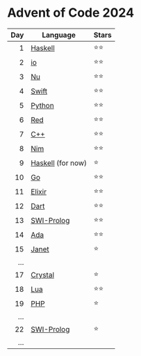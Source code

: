 # Advent of Code 2024

|  Day | Language                                      | Stars |
| ---: | --------------------------------------------- | ----- |
|    1 | [Haskell](https://www.haskell.org/)           | ⭐⭐    |
|    2 | [io](https://iolanguage.org/)                 | ⭐⭐    |
|    3 | [Nu](https://www.nushell.sh/)                 | ⭐⭐    |
|    4 | [Swift](https://www.swift.org/)               | ⭐⭐    |
|    5 | [Python](https://www.python.org/)             | ⭐⭐    |
|    6 | [Red](https://www.red-lang.org/)              | ⭐⭐    |
|    7 | [C++](https://isocpp.org/)                    | ⭐⭐    |
|    8 | [Nim](https://nim-lang.org/)                  | ⭐⭐    |
|    9 | [Haskell](https://www.haskell.org/) (for now) | ⭐     |
|   10 | [Go](https://go.dev/)                         | ⭐⭐    |
|   11 | [Elixir](https://elixir-lang.org/)            | ⭐⭐    |
|   12 | [Dart](https://dart.dev/)                     | ⭐⭐    |
|   13 | [SWI-Prolog](https://www.swi-prolog.org/)     | ⭐⭐    |
|   14 | [Ada](https://ada-lang.io/)                   | ⭐⭐    |
|   15 | [Janet](https://janet-lang.org/)              | ⭐     |
|    … |                                               |       |
|   17 | [Crystal](https://crystal-lang.org/)          | ⭐     |
|   18 | [Lua](https://www.lua.org/)                   | ⭐⭐    |
|   19 | [PHP](https://www.php.net/)                   | ⭐     |
|    … |                                               |       |
|   22 | [SWI-Prolog](https://www.swi-prolog.org/)     | ⭐     |
|    … |                                               |       |
